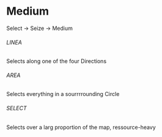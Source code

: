 # Medium  
Select -> Seize -> Medium
  
  
###### LINEA
Selects along one of the four Directions
  
  
###### AREA
Selects everything in a sourrrrounding Circle
  
  
###### SELECT
Selects over a larg proportion of the map, ressource-heavy





